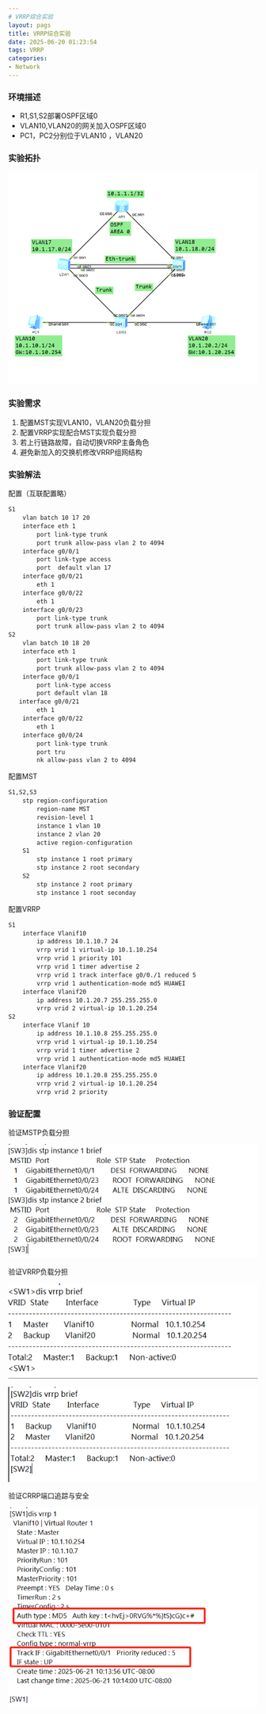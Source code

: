 ```yaml
---
# VRRP综合实验
layout: pags
title: VRRP综合实验
date: 2025-06-20 01:23:54
tags: VRRP
categories: 
- Network
---
```


### 环境描述

- R1,S1,S2部署OSPF区域0
- VLAN10,VLAN20的网关加入OSPF区域0
- PC1，PC2分别位于VLAN10 ，VLAN20

### 实验拓扑

![one](../imgs/实验拓扑.png)

### 实验需求

1. 配置MST实现VLAN10，VLAN20负载分担
2. 配置VRRP实现配合MST实现负载分担
3. 若上行链路故障，自动切换VRRP主备角色
4. 避免新加入的交换机修改VRRP组网结构

### 实验解法

配置（互联配置略）

```bash
S1
    vlan batch 10 17 20 
    interface eth 1 
        port link-type trunk
        port trunk allow-pass vlan 2 to 4094
    interface g0/0/1
        port link-type access
        port  default vlan 17
    interface g0/0/21
        eth 1 
    interface g0/0/22
        eth 1 
    interface g0/0/23 
        port link-type trunk
        port trunk allow-pass vlan 2 to 4094
S2
    vlan batch 10 18 20
    interface eth 1
        port link-type trunk 
        port trunk allow-pass vlan 2 to 4094
    interface g0/0/1
        port link-type access
        port default vlan 18
   interface g0/0/21
        eth 1
    interface g0/0/22
        eth 1
    interface g0/0/24
        port link-type trunk
        port tru
        nk allow-pass vlan 2 to 4094
```

配置MST

```bash
S1,S2,S3
    stp region-configuration 
        region-name MST
        revision-level 1
        instance 1 vlan 10
        instance 2 vlan 20
        active region-configuration
    S1
        stp instance 1 root primary 
        stp instance 2 root secondary
    S2
        stp instance 2 root primary
        stp instance 1 root seconday
```

配置VRRP

```bash
S1
    interface Vlanif10
        ip address 10.1.10.7 24
        vrrp vrid 1 virtual-ip 10.1.10.254
        vrrp vrid 1 priority 101
        vrrp vrid 1 timer advertise 2
        vrrp vrid 1 track interface g0/0./1 reduced 5
        vrrp vrid 1 authentication-mode md5 HUAWEI
    interface Vlanif20
        ip address 10.1.20.7 255.255.255.0
        vrrp vrid 2 virtual-ip 10.1.20.254
S2
    interface Vlanif 10
        ip address 10.1.10.8 255.255.255.0
        vrrp vrid 1 virtual-ip 10.1.10.254
        vrrp vrid 1 timer advertise 2
        vrrp vrid 1 authentication-mode md5 HUAWEI
    interface Vlanif20
        ip address 10.1.20.8 255.255.255.0
        vrrp vrid 2 virtual-ip 10.1.20.254
        vrrp vrid 2 priority
```

### 验证配置

验证MSTP负载分担

![one](../imgs/验证MSTP负载分担.png)

验证VRRP负载分担

![one](../imgs/验证VRRP负载分担1.png)

![one](../imgs/验证VRRP负载分担2.png)

验证CRRP端口追踪与安全

![one](../imgs/验证CRRP端口追踪与安全.png)


